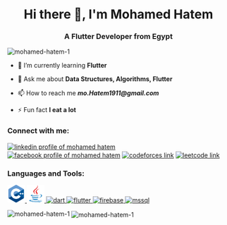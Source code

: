 <h1 align="center">Hi there 👋, I'm Mohamed Hatem</h1>
<h3 align="center">A Flutter Developer from Egypt</h3>

<p align="left"> <img src="https://komarev.com/ghpvc/?username=mohamed-hatem-1&label=Profile%20views&color=0e75b6&style=flat" alt="mohamed-hatem-1" /> </p>

- 🌱 I’m currently learning **Flutter**

- 💬 Ask me about **Data Structures, Algorithms, Flutter**

- 📫 How to reach me **_mo.Hatem1911@gmail.com_**

- ⚡ Fun fact **I eat a lot**

<h3 align="left">Connect with me:</h3>
<p align="left">
<a href="https://linkedin.com/in/mohamed-hatem-197431232" target="blank"><img align="center" src="https://raw.githubusercontent.com/rahuldkjain/github-profile-readme-generator/master/src/images/icons/Social/linked-in-alt.svg" alt="linkedin profile of mohamed hatem" height="30" width="40" /></a>
<a href="https://fb.com/profile.php?id=100050200810052" target="blank"><img align="center" src="https://raw.githubusercontent.com/rahuldkjain/github-profile-readme-generator/master/src/images/icons/Social/facebook.svg" alt="facebook profile of mohamed hatem" height="30" width="40" /></a>
<a href="https://codeforces.com/profile/tony-stank" target="blank"><img align="center" src="https://raw.githubusercontent.com/rahuldkjain/github-profile-readme-generator/master/src/images/icons/Social/codeforces.svg" alt="codeforces link" height="30" width="40" /></a>
<a href="https://www.leetcode.com/Mohamed-Hatem/" target="blank"><img align="center" src="https://raw.githubusercontent.com/rahuldkjain/github-profile-readme-generator/master/src/images/icons/Social/leet-code.svg" alt="leetcode link" height="30" width="40" /></a>
</p>

<h3 align="left">Languages and Tools:</h3>
<p align="left"> <a href="https://www.w3schools.com/cpp/" target="_blank" rel="noreferrer"> <img src="https://raw.githubusercontent.com/devicons/devicon/master/icons/cplusplus/cplusplus-original.svg" alt="cplusplus" width="40" height="40"/> <a href="https://www.java.com" target="_blank" rel="noreferrer"> <img src="https://raw.githubusercontent.com/devicons/devicon/master/icons/java/java-original.svg" alt="java" width="40" height="40"/> </a> </a> <a href="https://dart.dev" target="_blank" rel="noreferrer"> <img src="https://www.vectorlogo.zone/logos/dartlang/dartlang-icon.svg" alt="dart" width="40" height="40"/> </a> </a> <a href="https://flutter.dev" target="_blank" rel="noreferrer"> <img src="https://www.vectorlogo.zone/logos/flutterio/flutterio-icon.svg" alt="flutter" width="40" height="40"/> <a href="https://firebase.google.com/" target="_blank" rel="noreferrer"> <img src="https://www.vectorlogo.zone/logos/firebase/firebase-icon.svg" alt="firebase" width="40" height="40"/> </a> <a href="https://www.microsoft.com/en-us/sql-server" target="_blank" rel="noreferrer"> <img src="https://www.svgrepo.com/show/303229/microsoft-sql-server-logo.svg" alt="mssql" width="40" height="40"/> </a> </p>

<p><img align="left" src="https://github-readme-stats.vercel.app/api/top-langs?username=mohamed-hatem-1&show_icons=true&locale=en&layout=compact" alt="mohamed-hatem-1" /></p>

<p>&nbsp;<img align="center" src="https://github-readme-stats.vercel.app/api?username=mohamed-hatem-1&show_icons=true&locale=en" alt="mohamed-hatem-1" /></p>
